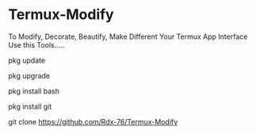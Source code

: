 # Termux-Modify


To Modify, Decorate, Beautify, Make Different Your Termux App Interface Use this Tools.....

pkg update

pkg upgrade

pkg install bash

pkg install git

git clone https://github.com/Rdx-76/Termux-Modify
